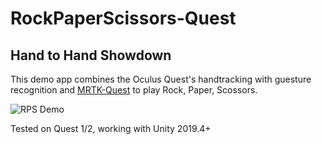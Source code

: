 # RockPaperScissors-Quest

## Hand to Hand Showdown
This demo app combines the Oculus Quest's handtracking with guesture recognition and [MRTK-Quest](https://github.com/provencher/MRTK-Quest) to play Rock, Paper, Scossors. 

![RPS Demo](resources/rockPaperScissorsDemo.gif)

Tested on Quest 1/2, working with Unity 2019.4+ 